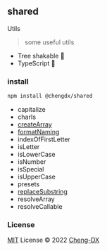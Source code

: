 ## shared
Utils
> some useful utils
- Tree shakable 🌲
- TypeScript 🦕

### install
```sh
npm install @chengdx/shared
```

<!-- FUNCTIONS START -->
- capitalize
- charIs
- [createArray](src/create-array/index.md)
- [formatNaming](src/format-naming/index.md)
- indexOfFirstLetter
- isLetter
- isLowerCase
- isNumber
- isSpecial
- isUpperCase
- presets
- [replaceSubstring](src/replace-substring/index.md)
- resolveArray
- resolveCallable
<!-- FUNCTIONS END -->

### License
[MIT](./LICENSE) License © 2022 [Cheng-DX](https://github.com/Cheng-DX)
